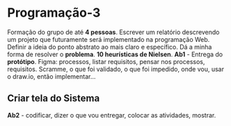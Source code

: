 # Programação-3
  Formação do grupo de até <b>4 pessoas</b>.
  Escrever um relatório descrevendo um projeto que futuramente será implementado na programação Web.
  Definir a ideia do ponto abstrato ao mais claro e específico. Dá a minha forma de resolver o <b>problema</b>. 
  <b>10 heurísticas de Nielsen</b>.
  <b>Ab1</b> - Entrega do <b>protótipo</b>. Figma: processos, listar requisitos, pensar nos processos, requisitos. Scramme, o que foi validado, o que foi impedido, onde vou, usar o draw.io, então implementar... <h2>Criar tela do Sistema</h2>
  <b>Ab2</b> - codificar, dizer o que vou entregar, colocar as atividades, mostrar.
